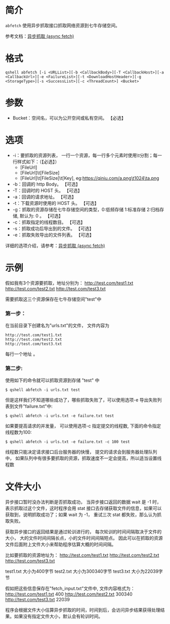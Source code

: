 # 简介
`abfetch` 使用异步抓取接口抓取网络资源到七牛存储空间。

参考文档：[异步抓取 (async fetch)](https://developer.qiniu.com/kodo/api/4097/asynch-fetch)

# 格式
```
qshell abfetch [-i <URLList>][-b <CallbackBody>][-T <CallbackHost>][-a <CallbackUrl>][-e <FailureList>][-t <DownloadHostHeader>][-g <StorageType>][-s <SuccessList>][-c <ThreadCount>] <Bucket>
```

# 参数
- Bucket：空间名，可以为公开空间或私有空间。 【必选】

# 选项
- -i：要抓取的资源列表， 一行一个资源，每一行多个元素时使用\t分割；每一行样式如下：（【必选】）
  - [FileUrl]
  - [FileUrl]\t[FileSize] 
  - [FileUrl]\t[FileSize]\t[Key], eg:https://qiniu.com/a.png\t1024\ta.png                                       
- -b：回调的 http Body。 【可选】          
- -T：回调时的 HOST 头。 【可选】
- -a：回调的请求地址。 【可选】
- -t：下载资源时使用的 HOST 头。 【可选】
- -g：抓取的资源存储在七牛存储空间的类型，0:低频存储 1:标准存储 2:归档存储, 默认为: 0 。 【可选】
- -c：抓取指定的线程数目。 【可选】
- -s：抓取成功后导出到的文件。 【可选】
- -e：抓取失败导出的文件列表。 【可选】

详细的选项介绍，请参考：[异步抓取 (async fetch)](https://developer.qiniu.com/kodo/api/4097/asynch-fetch)

# 示例
假如我有3个资源要抓取，地址分别为：
http://test.com/test1.txt
http://test.com/test2.txt
http://test.com/test3.txt

需要抓取这三个资源保存在七牛存储空间"test"中

### 第一步：
在当前目录下创建名为"urls.txt"的文件， 文件内容为
```
http://test.com/test1.txt
http://test.com/test2.txt
http://test.com/test3.txt
```
每行一个地址 。

### 第二步:
使用如下的命令就可以抓取资源到存储 "test" 中
```
$ qshell abfetch -i urls.txt test
```

但是这样我们不知道哪些成功了，哪些抓取失败了，可以使用选项-e 导出失败列表到文件"failure.txt"中:
```
$ qshell abfetch -i urls.txt -e failure.txt test
```

如果要提高请求的并发量， 可以使用选项-c 指定提交的线程数, 下面的命令指定线程数为100:
```
$ qshell abfetch -i urls.txt -e failure.txt -c 100 test
```
线程数只能决定请求接口后台服务器的快慢， 提交的请求会到服务器处理队列中， 如果队列中有很多要抓取的资源，抓取速度不一定会提高，所以适当设置线程数

# 文件大小
异步接口暂时没办法判断是否抓取成功， 当异步接口返回的数据 wait 是 -1 时，表示抓取过这个文件，这时程序会用 stat 接口去存储获取文件的信息，如果可以获取到，说明抓取成功了；如果 wait 为 -1， 重试三次 stat 都失败，那么认为抓取失败。

获取异步接口的返回结果是通过轮训进行的， 每次轮训的时间间隔取决于文件的大小， 大的文件时间间隔长点，小的文件时间间隔短点。
因此可以在抓取的资源文件后面附上文件大小来帮助程序估算大概的时间间隔。

比如要抓取的资源地址为：
http://test.com/test1.txt
http://test.com/test2.txt
http://test.com/test3.txt

test1.txt 大小为400字节
test2.txt 大小为300340字节
test3.txt 大小为22039字节

假如把这些信息保存在"fetch_input.txt"文件中, 文件内容格式为：
http://test.com/test1.txt    400
http://test.com/test2.txt    300340
http://test.com/test3.txt    22039

程序会根据文件大小估算异步抓取的时间，时间到后，会访问异步结果获得处理结果。如果没有指定文件大小，默认会有轮训时间。
